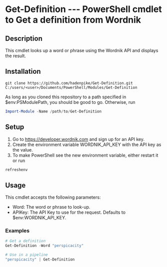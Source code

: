 # Get-Definition --- PowerShell cmdlet to Get a definition from Wordnik

## Description

This cmdlet looks up a word or phrase using the Wordnik API and displays the result.

## Installation

```powershell}
git clone https://github.com/hadenpike/Get-Definition.git C:/users/<user>/Documents/PowerShell/Modules/Get-Definition
```

As long as you cloned this repository to a path specified in $env:PSModulePath, you should be good to go. Otherwise, run
```powershell
Import-Module -Name /path/to/Get-Definition
```

## Setup

1. Go to https://developer.wordnik.com and sign up for an API key.
2. Create the environment variable WORDNIK_API_KEY with the API key as the value.
3. To make PowerShell see the new environment variable, either restart it or run
```powershell
refreshenv
```

## Usage

This cmdlet accepts the following parameters:
* Word: The word or phrase to look-up.
* APIKey: The API Key to use for the request. Defaults to $env:WORDNIK_API_KEY.

### Examples

```powershell
# Get a definition
Get-Definition -Word "perspicacity"
```

```powershell
# Use in a pipeline
"perspicacity" | Get-Definition
```
